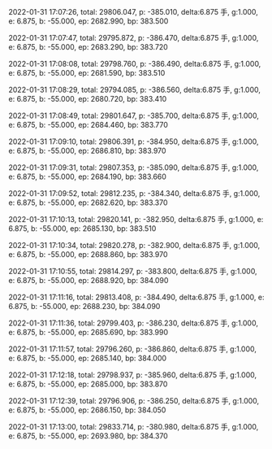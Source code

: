 2022-01-31 17:07:26, total: 29806.047, p: -385.010, delta:6.875 手, g:1.000, e: 6.875, b: -55.000, ep: 2682.990, bp: 383.500

2022-01-31 17:07:47, total: 29795.872, p: -386.470, delta:6.875 手, g:1.000, e: 6.875, b: -55.000, ep: 2683.290, bp: 383.720

2022-01-31 17:08:08, total: 29798.760, p: -386.490, delta:6.875 手, g:1.000, e: 6.875, b: -55.000, ep: 2681.590, bp: 383.510

2022-01-31 17:08:29, total: 29794.085, p: -386.560, delta:6.875 手, g:1.000, e: 6.875, b: -55.000, ep: 2680.720, bp: 383.410

2022-01-31 17:08:49, total: 29801.647, p: -385.700, delta:6.875 手, g:1.000, e: 6.875, b: -55.000, ep: 2684.460, bp: 383.770

2022-01-31 17:09:10, total: 29806.391, p: -384.950, delta:6.875 手, g:1.000, e: 6.875, b: -55.000, ep: 2686.810, bp: 383.970

2022-01-31 17:09:31, total: 29807.353, p: -385.090, delta:6.875 手, g:1.000, e: 6.875, b: -55.000, ep: 2684.190, bp: 383.660

2022-01-31 17:09:52, total: 29812.235, p: -384.340, delta:6.875 手, g:1.000, e: 6.875, b: -55.000, ep: 2682.620, bp: 383.370

2022-01-31 17:10:13, total: 29820.141, p: -382.950, delta:6.875 手, g:1.000, e: 6.875, b: -55.000, ep: 2685.130, bp: 383.510

2022-01-31 17:10:34, total: 29820.278, p: -382.900, delta:6.875 手, g:1.000, e: 6.875, b: -55.000, ep: 2688.860, bp: 383.970

2022-01-31 17:10:55, total: 29814.297, p: -383.800, delta:6.875 手, g:1.000, e: 6.875, b: -55.000, ep: 2688.920, bp: 384.090

2022-01-31 17:11:16, total: 29813.408, p: -384.490, delta:6.875 手, g:1.000, e: 6.875, b: -55.000, ep: 2688.230, bp: 384.090

2022-01-31 17:11:36, total: 29799.403, p: -386.230, delta:6.875 手, g:1.000, e: 6.875, b: -55.000, ep: 2685.690, bp: 383.990

2022-01-31 17:11:57, total: 29796.260, p: -386.860, delta:6.875 手, g:1.000, e: 6.875, b: -55.000, ep: 2685.140, bp: 384.000

2022-01-31 17:12:18, total: 29798.937, p: -385.960, delta:6.875 手, g:1.000, e: 6.875, b: -55.000, ep: 2685.000, bp: 383.870

2022-01-31 17:12:39, total: 29796.906, p: -386.250, delta:6.875 手, g:1.000, e: 6.875, b: -55.000, ep: 2686.150, bp: 384.050

2022-01-31 17:13:00, total: 29833.714, p: -380.980, delta:6.875 手, g:1.000, e: 6.875, b: -55.000, ep: 2693.980, bp: 384.370